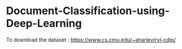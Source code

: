 # Document-Classification-using-Deep-Learning
To download the dataset : https://www.cs.cmu.edu/~aharley/rvl-cdip/

